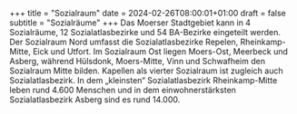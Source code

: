 +++
title = "Sozialraum"
date = 2024-02-26T08:00:01+01:00
draft = false
subtitle = "Sozialräume"
+++
Das Moerser Stadtgebiet kann in 4 Sozialräume, 12 Sozialatlasbezirke und 54 BA-Bezirke eingeteilt werden. Der Sozialraum Nord umfasst die Sozialatlasbezirke Repelen, Rheinkamp-Mitte, Eick und Utfort. Im Sozialraum Ost liegen Moers-Ost, Meerbeck und Asberg, während Hülsdonk, Moers-Mitte, Vinn und Schwafheim den Sozialraum Mitte bilden. Kapellen als vierter Sozialraum ist zugleich auch Sozialatlasbezirk. In dem „kleinsten“ Sozialatlasbezirk Rheinkamp-Mitte leben rund 4.600 Menschen und in dem einwohnerstärksten Sozialatlasbezirk Asberg sind es rund 14.000.
